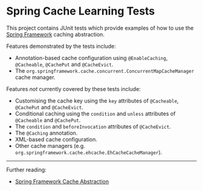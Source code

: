 # Spring Cache Learning Tests

This project contains JUnit tests which provide examples of how to use the [Spring Framework](https://spring.io/) caching abstraction.

Features demonstrated by the tests include:

* Annotation-based cache configuration using `@EnableCaching`, `@Cacheable`, `@CachePut` and `@CacheEvict`.
* The `org.springframework.cache.concurrent.ConcurrentMapCacheManager` cache manager.

Features _not_ currently covered by these tests include:

* Customising the cache key using the `key` attributes of `@Cacheable`, `@CachePut` and `@CacheEvict`.
* Conditional caching using the `condition` and `unless` attributes of `@Cacheable` and `@CachePut`.
* The `condition` and `beforeInvocation` attributes of `@CacheEvict`. 
* The  `@Caching` annotation.
* XML-based cache configuration.
* Other cache managers (e.g. `org.springframework.cache.ehcache.EhCacheCacheManager`).

---

Further reading:

* [Spring Framework Cache Abstraction](https://docs.spring.io/spring/docs/current/spring-framework-reference/html/cache.html)
